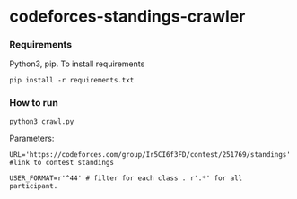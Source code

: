 # codeforces-standings-crawler

### Requirements
Python3, pip. To install requirements

```
pip install -r requirements.txt
```

### How to run

```
python3 crawl.py
```

Parameters:

```
URL='https://codeforces.com/group/Ir5CI6f3FD/contest/251769/standings' #link to contest standings

USER_FORMAT=r'^44' # filter for each class . r'.*' for all participant.

```